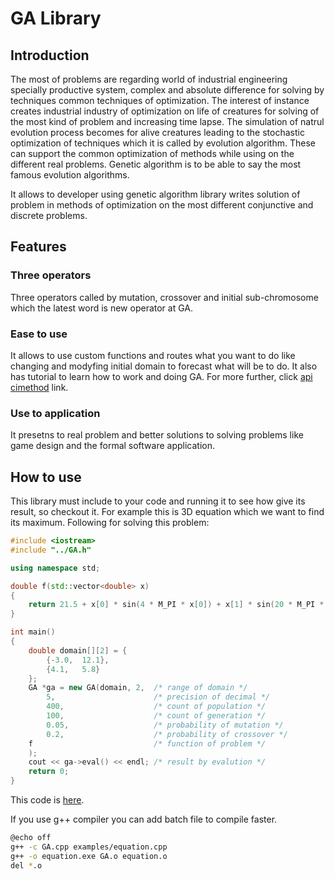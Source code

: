 # GA Library

## Introduction
The most of problems are regarding world of industrial engineering specially productive system, complex and absolute difference for solving by techniques common techniques of optimization. The interest of instance creates industrial industry of optimization on life of creatures for solving of the most kind of problem and increasing time lapse. The simulation of natrul evolution process becomes for alive creatures leading to the stochastic optimization of techniques which it is called by evolution algorithm. These can support the common optimization of methods while using on the different real problems. Genetic algorithm is to be able to say the most famous evolution algorithms.

It allows to developer using genetic algorithm library writes solution of problem in methods of optimization on the most different conjunctive and discrete problems.

## Features
### Three operators
Three operators called by mutation, crossover and initial sub-chromosome which the latest word is new operator at GA.
### Ease to use
It allows to use custom functions and routes what you want to do like changing and modyfing initial domain to forecast what will be to do. It also has tutorial to learn how to work and doing GA. For more further, click [api cimethod](http://api.cimethod.com/) link.
### Use to application
It presetns to real problem and better solutions to solving problems like game design and the formal software application.

## How to use
This library must include to your code and running it to see how give its result, so checkout it. For example this is 3D equation which we want to find its maximum. Following for solving this problem:
```C++
#include <iostream>
#include "../GA.h"

using namespace std;

double f(std::vector<double> x)
{
    return 21.5 + x[0] * sin(4 * M_PI * x[0]) + x[1] * sin(20 * M_PI * x[1]);
}

int main()
{
    double domain[][2] = {
        {-3.0,  12.1},
        {4.1,   5.8}
    };
    GA *ga = new GA(domain, 2,  /* range of domain */
        5,                      /* precision of decimal */
        400,                    /* count of population */
        100,                    /* count of generation */
        0.05,                   /* probability of mutation */
        0.2,                    /* probability of crossover */
    f                           /* function of problem */
    );
    cout << ga->eval() << endl; /* result by evalution */
    return 0;
}
```
This code is [here](https://github.com/cimethod/ga/blob/master/examples/equation.cpp).

If you use g++ compiler you can add batch file to compile faster.
```bash
@echo off
g++ -c GA.cpp examples/equation.cpp
g++ -o equation.exe GA.o equation.o
del *.o
```
